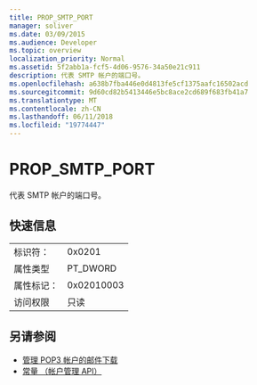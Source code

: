 ```yaml
---
title: PROP_SMTP_PORT
manager: soliver
ms.date: 03/09/2015
ms.audience: Developer
ms.topic: overview
localization_priority: Normal
ms.assetid: 5f2abb1a-fcf5-4d06-9576-34a50e21c911
description: 代表 SMTP 帐户的端口号。
ms.openlocfilehash: a638b7fba446e0d4813fe5cf1375aafc16502acd
ms.sourcegitcommit: 9d60cd82b5413446e5bc8ace2cd689f683fb41a7
ms.translationtype: MT
ms.contentlocale: zh-CN
ms.lasthandoff: 06/11/2018
ms.locfileid: "19774447"
---
```

# <a name="propsmtpport"></a>PROP_SMTP_PORT

代表 SMTP 帐户的端口号。
  
## <a name="quick-info"></a>快速信息

|||
|:-----|:-----|
|标识符：  <br/> |0x0201  <br/> |
|属性类型  <br/> |PT_DWORD  <br/> |
|属性标记：  <br/> |0x02010003  <br/> |
|访问权限  <br/> |只读  <br/> |
   
## <a name="see-also"></a>另请参阅

- [管理 POP3 帐户的邮件下载](managing-message-downloads-for-pop3-accounts.md) 
- [常量 （帐户管理 API）](constants-account-management-api.md)

